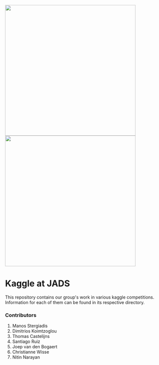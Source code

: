 <img src="images/jads_logo.png" width="425"/> <img src="images/kaggle_logo.png" width="425"/>

# Kaggle at JADS

This repository contains our group's work in various kaggle competitions.
Information for each of them can be found in its respective directory.

### Contributors ###
1. Manos Stergiadis
2. Dimitrios Koimtzoglou
3. Thomas Castelijns
4. Santiago Ruiz
5. Joep van den Bogaert
6. Christianne Wisse
7. Nitin Narayan